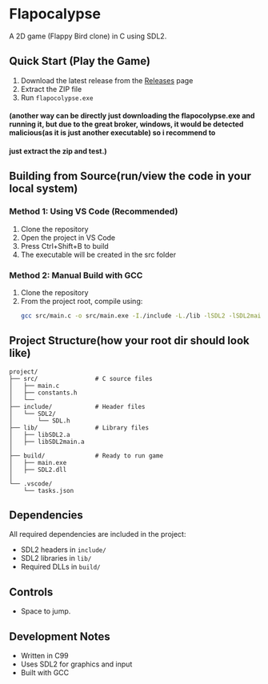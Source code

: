 # Flapocalypse

A 2D game (Flappy Bird clone) in C using SDL2.

## Quick Start (Play the Game)

1. Download the latest release from the [Releases](https://github.com/berzz26/SDL_C/releases) page
2. Extract the ZIP file
3. Run `flapocolypse.exe`
####  (another way can be directly just downloading the flapocolypse.exe and running it, but due to the great broker, windows, it would be detected malicious(as it is just another executable) so i recommend to  
####  just extract the zip and test.) 


## Building from Source(run/view the code in your local system)

### Method 1: Using VS Code (Recommended)
1. Clone the repository
2. Open the project in VS Code
3. Press Ctrl+Shift+B to build
4. The executable will be created in the src folder

### Method 2: Manual Build with GCC
1. Clone the repository
2. From the project root, compile using:
   ```bash
   gcc src/main.c -o src/main.exe -I./include -L./lib -lSDL2 -lSDL2main -mwindows
   ```

## Project Structure(how your root dir should look like)
```
project/
├── src/                # C source files
│   ├── main.c
│   ├── constants.h
│   └── 
├── include/            # Header files
│   └── SDL2/
│       └── SDL.h
├── lib/                # Library files
│   ├── libSDL2.a
│   ├── libSDL2main.a
│   
├── build/              # Ready to run game
│   ├── main.exe
│   ├── SDL2.dll
│   
└── .vscode/
    └── tasks.json
```

## Dependencies
All required dependencies are included in the project:
- SDL2 headers in `include/`
- SDL2 libraries in `lib/`
- Required DLLs in `build/`

## Controls
- Space to jump.


## Development Notes
- Written in C99
- Uses SDL2 for graphics and input
- Built with GCC

